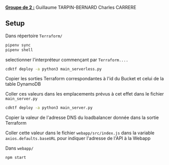 <u>**Groupe de 2 :**</u>
Guillaume TARPIN-BERNARD
Charles CARRERE

## Setup

Dans répertoire ```Terraform/```

```bash
pipenv sync
pipenv shell
```

selectionner l'interpréteur commençant par ```Terraform....```

```bash
cdktf deploy -a python3 main_serverless.py
```

Copier les sorties Terraform correspondantes à l'id du Bucket et celui de la table DynamoDB

Coller ces valeurs dans les emplacements prévus à cet effet dans le fichier ```main_server.py```

```bash
cdktf deploy -a python3 main_server.py
```

Copier la valeur de l'adresse DNS du loadbalancer donnée dans la sortie Terraform

Coller cette valeur dans le fichier ```webapp/src/index.js``` dans la variable ```axios.defaults.baseURL``` pour indiquer l'adresse de l'API à la Webapp

Dans ```webapp/```
```bash
npm start
```